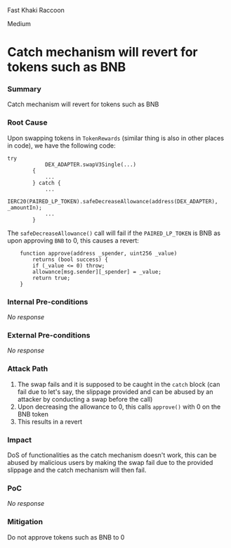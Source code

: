 Fast Khaki Raccoon

Medium

# Catch mechanism will revert for tokens such as BNB

### Summary

Catch mechanism will revert for tokens such as BNB

### Root Cause

Upon swapping tokens in `TokenRewards` (similar thing is also in other places in code), we have the following code:
```solidity
try
            DEX_ADAPTER.swapV3Single(...)
        {
            ...
        } catch {
            ...
            IERC20(PAIRED_LP_TOKEN).safeDecreaseAllowance(address(DEX_ADAPTER), _amountIn);
            ...
        }
```
The `safeDecreaseAllowance()` call will fail if the `PAIRED_LP_TOKEN` is BNB as upon approving `BNB` to 0, this causes a revert:
```solidity
    function approve(address _spender, uint256 _value)
        returns (bool success) {
		if (_value <= 0) throw; 
        allowance[msg.sender][_spender] = _value;
        return true;
    }
```

### Internal Pre-conditions

_No response_

### External Pre-conditions

_No response_

### Attack Path

1. The swap fails and it is supposed to be caught in the `catch` block (can fail due to let's say, the slippage provided and can be abused by an attacker by conducting a swap before the call)
2. Upon decreasing the allowance to 0, this calls `approve()` with 0 on the BNB token
3. This results in a revert

### Impact

DoS of functionalities as the catch mechanism doesn't work, this can be abused by malicious users by making the swap fail due to  the provided slippage and the catch mechanism will then fail.

### PoC

_No response_

### Mitigation

Do not approve tokens such as BNB to 0